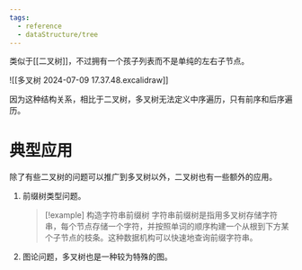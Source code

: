 ```yaml
---
tags:
  - reference
  - dataStructure/tree
---
```

类似于[[二叉树]]，不过拥有一个孩子列表而不是单纯的左右子节点。

![[多叉树 2024-07-09 17.37.48.excalidraw]]

因为这种结构关系，相比于二叉树，多叉树无法定义中序遍历，只有前序和后序遍历。

# 典型应用

除了有些二叉树的问题可以推广到多叉树以外，二叉树也有一些额外的应用。

1. 前缀树类型问题。
   > [!example] 构造字符串前缀树
   > 字符串前缀树是指用多叉树存储字符串，每个节点存储一个字符，并按照单词的顺序构建一个从根到下方某个子节点的枝条。这种数据机构可以快速地查询前缀字符串。
2. 图论问题，多叉树也是一种较为特殊的图。